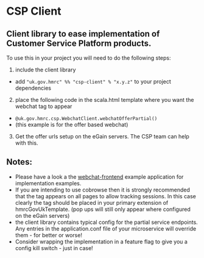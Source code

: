 CSP Client
==========

Client library to ease implementation of Customer Service Platform products.
----------------------------------------------------------------------------

To use this in your project you will need to do the following steps:

1. include the client library
  * add `"uk.gov.hmrc" %% "csp-client" % "x.y.z"` to your project dependencies
2. place the following code in the scala.html template where you want the webchat tag to appear
  * `@uk.gov.hmrc.csp.WebchatClient.webchatOfferPartial()`
  * (this example is for the offer based webchat)
3. Get the offer urls setup on the eGain servers. The CSP team can help with this.     



Notes:
------

  * Please have a look a the [webchat-frontend](https://github.tools.tax.service.gov.uk/HMRC/webchat-frontend) example application for implementation examples.
  * If you are intending to use cobrowse then it is strongly recommended that the tag appears on all pages to allow tracking sessions.
  In this case clearly the tag should be placed in your primary extension of hmrcGovUkTemplate. (pop ups will still only appear where configured on the eGain servers)
  * the client library contains typical config for the partial service endpoints.  Any entries in the application.conf file of your microservice will override them - for better or worse!
  * Consider wrapping the implementation in a feature flag to give you a config kill switch - just in case!
